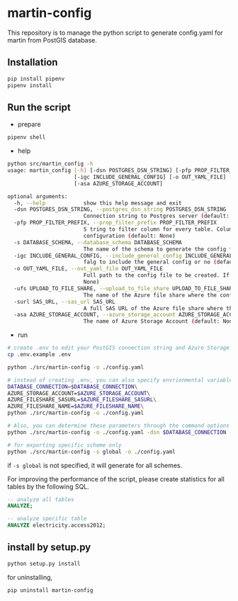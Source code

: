 # martin-config

This repository is to manage the python script to generate config.yaml for martin from PostGIS database.

## Installation

```bash
pip install pipenv
pipenv install
```

## Run the script

- prepare

```bash
pipenv shell
```

- help

```bash
python src/martin_config -h
usage: martin_config [-h] [-dsn POSTGRES_DSN_STRING] [-pfp PROP_FILTER_PREFIX] [-s DATABASE_SCHEMA]
                     [-igc INCLUDE_GENERAL_CONFIG] [-o OUT_YAML_FILE] [-ufs UPLOAD_TO_FILE_SHARE] [-surl SAS_URL]
                     [-asa AZURE_STORAGE_ACCOUNT]

optional arguments:
  -h, --help            show this help message and exit
  -dsn POSTGRES_DSN_STRING, --postgres_dsn_string POSTGRES_DSN_STRING
                        Connection string to Postgres server (default: None)
  -pfp PROP_FILTER_PREFIX, --prop_filter_prefix PROP_FILTER_PREFIX
                        S tring to filter column for every table. Column that start with this string will be added to the
                        configuration (default: None)
  -s DATABASE_SCHEMA, --database_schema DATABASE_SCHEMA
                        The name of the schema to generate the config for (default: None)
  -igc INCLUDE_GENERAL_CONFIG, --include_general_config INCLUDE_GENERAL_CONFIG
                        falg to include the general config or no (default: True)
  -o OUT_YAML_FILE, --out_yaml_file OUT_YAML_FILE
                        Full path to the config file to be created. If not supplied the YAML fill be dumped tostdout (default:
                        None)
  -ufs UPLOAD_TO_FILE_SHARE, --upload_to_file_share UPLOAD_TO_FILE_SHARE
                        The name of the Azure file share where the config will be uploaded (default: None)
  -surl SAS_URL, --sas_url SAS_URL
                        A full SAS URL of the Azure file share where the config will be uploaded (default: None)
  -asa AZURE_STORAGE_ACCOUNT, --azure_storage_account AZURE_STORAGE_ACCOUNT
                        The name of Azure Storage Account (default: None)
```

- run

```bash
# create .env to edit your PostGIS connection string and Azure Storage connection information
cp .env.example .env

python ./src/martin-config -o ./config.yaml

# instead of creating .env, you can also specify envrionmental variables directly before the command
DATABASE_CONNECTION=$DATABASE_CONNECTION\
AZURE_STORAGE_ACCOUNT=$AZURE_STORAGE_ACCOUNT\
AZURE_FILESHARE_SASURL=$AZURE_FILESHARE_SASURL\
AZURE_FILESHARE_NAME=$AZURE_FILESHARE_NAME\
python ./src/martin-config -o ./config.yaml

# Also, you can determine these parameters through the command options
python ./src/martin-config -o ./config.yaml -dsn $DATABASE_CONNECTION -ufs $AZURE_FILESHARE_NAME -surl $AZURE_FILESHARE_SASURL -asa $AZURE_STORAGE_ACCOUNT

# for exporting specific scheme only
python ./src/martin-config -s global -o ./config.yaml
```

if `-s global` is not specified, it will generate for all schemes.

For improving the performance of the script, please create statistics for all tables by the following SQL.

```sql
-- analyze all tables
ANALYZE;

-- analyze specific table
ANALYZE electricity.access2012;
```

## install by setup.py

```bash
python setup.py install
```

for uninstalling,

```bash
pip uninstall martin-config
```
